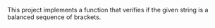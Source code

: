 This project implements a function that verifies if the given string is a balanced sequence of brackets.
